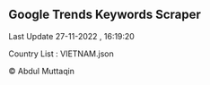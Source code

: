 

## Google Trends Keywords Scraper 
 
Last Update 27-11-2022 , 16:19:20

Country List :
VIETNAM.json



© Abdul Muttaqin 
